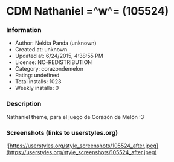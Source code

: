 # CDM Nathaniel =^w^= (105524)

### Information
- Author: Nekita Panda (unknown)
- Created at: unknown
- Updated at: 6/24/2015, 4:38:55 PM
- License: NO-REDISTRIBUTION
- Category: corazondemelon
- Rating: undefined
- Total installs: 1023
- Weekly installs: 0


### Description
Nathaniel theme, para el juego de Corazón de Melón :3


### Screenshots (links to userstyles.org)
![https://userstyles.org/style_screenshots/105524_after.jpeg](https://userstyles.org/style_screenshots/105524_after.jpeg)



